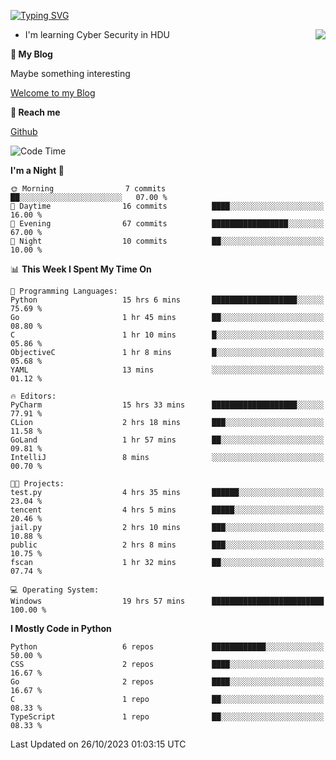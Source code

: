 [![Typing SVG](https://readme-typing-svg.herokuapp.com?font=Fira+Code&pause=1000&random=false&width=450&height=60&lines=Hello+%F0%9F%91%8B%F0%9F%8F%BB;I'm+JBNRZ)](https://git.io/typing-svg)

<a href="#">
  <img align="right" src="https://github-readme-stats.vercel.app/api?username=JBNRZ&show_icons=true&bg_color=15,f2f7fd,E0EAFC" />
</a>

- I'm learning Cyber Security in HDU

 **🌱 My Blog**

Maybe something interesting

[Welcome to my Blog](https://jbnrz.com.cn/)

 **💬 Reach me** 

[Github](https://github.com/JBNRZ)


<!--START_SECTION:waka-->
![Code Time](http://img.shields.io/badge/Code%20Time-49%20hrs%2041%20mins-blue)

**I'm a Night 🦉** 

```text
🌞 Morning                7 commits           ██░░░░░░░░░░░░░░░░░░░░░░░   07.00 % 
🌆 Daytime                16 commits          ████░░░░░░░░░░░░░░░░░░░░░   16.00 % 
🌃 Evening                67 commits          █████████████████░░░░░░░░   67.00 % 
🌙 Night                  10 commits          ██░░░░░░░░░░░░░░░░░░░░░░░   10.00 % 
```


📊 **This Week I Spent My Time On** 

```text
💬 Programming Languages: 
Python                   15 hrs 6 mins       ███████████████████░░░░░░   75.69 % 
Go                       1 hr 45 mins        ██░░░░░░░░░░░░░░░░░░░░░░░   08.80 % 
C                        1 hr 10 mins        █░░░░░░░░░░░░░░░░░░░░░░░░   05.86 % 
ObjectiveC               1 hr 8 mins         █░░░░░░░░░░░░░░░░░░░░░░░░   05.68 % 
YAML                     13 mins             ░░░░░░░░░░░░░░░░░░░░░░░░░   01.12 % 

🔥 Editors: 
PyCharm                  15 hrs 33 mins      ███████████████████░░░░░░   77.91 % 
CLion                    2 hrs 18 mins       ███░░░░░░░░░░░░░░░░░░░░░░   11.58 % 
GoLand                   1 hr 57 mins        ██░░░░░░░░░░░░░░░░░░░░░░░   09.81 % 
IntelliJ                 8 mins              ░░░░░░░░░░░░░░░░░░░░░░░░░   00.70 % 

🐱‍💻 Projects: 
test.py                  4 hrs 35 mins       ██████░░░░░░░░░░░░░░░░░░░   23.04 % 
tencent                  4 hrs 5 mins        █████░░░░░░░░░░░░░░░░░░░░   20.46 % 
jail.py                  2 hrs 10 mins       ███░░░░░░░░░░░░░░░░░░░░░░   10.88 % 
public                   2 hrs 8 mins        ███░░░░░░░░░░░░░░░░░░░░░░   10.75 % 
fscan                    1 hr 32 mins        ██░░░░░░░░░░░░░░░░░░░░░░░   07.74 % 

💻 Operating System: 
Windows                  19 hrs 57 mins      █████████████████████████   100.00 % 
```

**I Mostly Code in Python** 

```text
Python                   6 repos             ████████████░░░░░░░░░░░░░   50.00 % 
CSS                      2 repos             ████░░░░░░░░░░░░░░░░░░░░░   16.67 % 
Go                       2 repos             ████░░░░░░░░░░░░░░░░░░░░░   16.67 % 
C                        1 repo              ██░░░░░░░░░░░░░░░░░░░░░░░   08.33 % 
TypeScript               1 repo              ██░░░░░░░░░░░░░░░░░░░░░░░   08.33 % 
```




 Last Updated on 26/10/2023 01:03:15 UTC
<!--END_SECTION:waka-->
